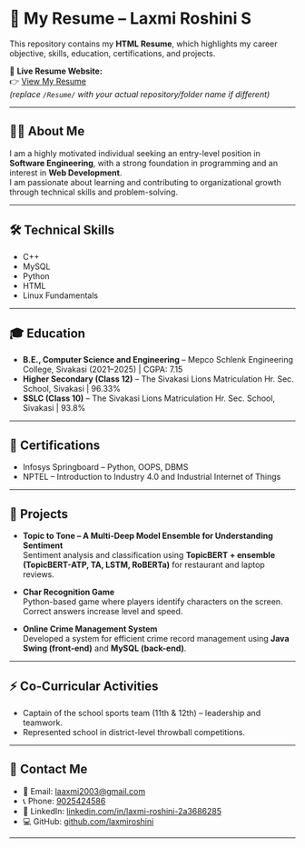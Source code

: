 # 📄 My Resume – Laxmi Roshini S  

This repository contains my **HTML Resume**, which highlights my career objective, skills, education, certifications, and projects.  

📌 **Live Resume Website:**  
👉 [View My Resume](https://laxmiroshini.github.io/Resume/index.html)  
*(replace `/Resume/` with your actual repository/folder name if different)*  

---

## 👩‍💻 About Me  
I am a highly motivated individual seeking an entry-level position in **Software Engineering**, with a strong foundation in programming and an interest in **Web Development**.  
I am passionate about learning and contributing to organizational growth through technical skills and problem-solving.  

---

## 🛠️ Technical Skills  
- C++  
- MySQL  
- Python  
- HTML  
- Linux Fundamentals  

---

## 🎓 Education  
- **B.E., Computer Science and Engineering** – Mepco Schlenk Engineering College, Sivakasi (2021–2025) | CGPA: 7.15  
- **Higher Secondary (Class 12)** – The Sivakasi Lions Matriculation Hr. Sec. School, Sivakasi | 96.33%  
- **SSLC (Class 10)** – The Sivakasi Lions Matriculation Hr. Sec. School, Sivakasi | 93.8%  

---

## 🏅 Certifications  
- Infosys Springboard – Python, OOPS, DBMS  
- NPTEL – Introduction to Industry 4.0 and Industrial Internet of Things  

---

## 🚀 Projects  
- **Topic to Tone – A Multi-Deep Model Ensemble for Understanding Sentiment**  
  Sentiment analysis and classification using **TopicBERT + ensemble (TopicBERT-ATP, TA, LSTM, RoBERTa)** for restaurant and laptop reviews.  

- **Char Recognition Game**  
  Python-based game where players identify characters on the screen. Correct answers increase level and speed.  

- **Online Crime Management System**  
  Developed a system for efficient crime record management using **Java Swing (front-end)** and **MySQL (back-end)**.  

---

## ⚡ Co-Curricular Activities  
- Captain of the school sports team (11th & 12th) – leadership and teamwork.  
- Represented school in district-level throwball competitions.  

---

## 🔗 Contact Me  
- 📧 Email: [laaxmi2003@gmail.com](mailto:laaxmi2003@gmail.com)  
- 📞 Phone: [9025424586](tel:9025424586)  
- 💼 LinkedIn: [linkedin.com/in/laxmi-roshini-2a3686285](https://www.linkedin.com/in/laxmi-roshini-2a3686285/)  
- 💻 GitHub: [github.com/laxmiroshini](https://github.com/laxmiroshini)  

---
